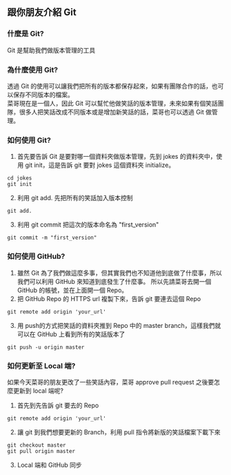 ## 跟你朋友介紹 Git
### 什麼是 Git?
Git 是幫助我們做版本管理的工具
### 為什麼使用 Git?
透過 Git 的使用可以讓我們把所有的版本都保存起來，如果有團隊合作的話，也可以保存不同版本的檔案。  
菜哥現在是一個人，因此 Git 可以幫忙他做笑話的版本管理，未來如果有個笑話團隊，很多人把笑話改成不同版本或是增加新笑話的話，菜哥也可以透過 Git 做管理。
### 如何使用 Git?
1. 首先要告訴 Git 是要對哪一個資料夾做版本管理，先到 jokes 的資料夾中，使用 git init，這是告訴 git 要對 jokes 這個資料夾 initialize。
```
cd jokes
git init
```
2. 利用 git add. 先把所有的笑話加入版本控制
```
git add.
```
3. 利用 git commit 把這次的版本命名為 "first_version"
```
git commit -m "first_version"
```
### 如何使用 GitHub?
1. 雖然 Git 為了我們做這麼多事，但其實我們也不知道他到底做了什麼事，所以我們可以利用 GitHub 來知道到底發生了什麼事。
所以先請菜哥去開一個 GitHub 的帳號，並在上面開一個 Repo。
2. 把 GitHub Repo 的 HTTPS url 複製下來，告訴 git 要連去這個 Repo
```
git remote add origin 'your_url'
```
3. 用 push的方式把笑話的資料夾推到 Repo 中的 master branch，這樣我們就可以在 GitHub 上看到所有的笑話版本了
```
git push -u origin master
```
### 如何更新至 Local 端?
如果今天菜哥的朋友更改了一些笑話內容，菜哥 approve pull request 之後要怎麼更新到 local 端呢?
1. 首先到先告訴 git 要去的 Repo
```
git remote add origin 'your_url'
```
2. 讓 git 到我們想要更新的 Branch，利用 pull 指令將新版的笑話檔案下載下來
```
git checkout master
git pull origin master
```
3. Local 端和 GitHub 同步